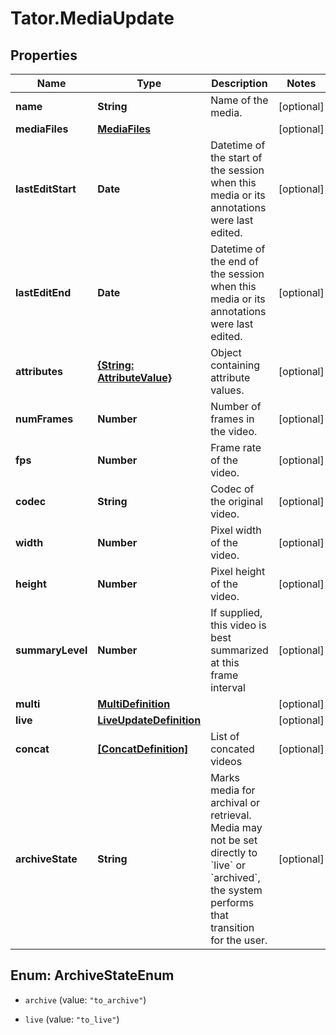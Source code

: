 # Tator.MediaUpdate

## Properties

Name | Type | Description | Notes
------------ | ------------- | ------------- | -------------
**name** | **String** | Name of the media. | [optional] 
**mediaFiles** | [**MediaFiles**](MediaFiles.md) |  | [optional] 
**lastEditStart** | **Date** | Datetime of the start of the session when this media or its annotations were last edited. | [optional] 
**lastEditEnd** | **Date** | Datetime of the end of the session when this media or its annotations were last edited. | [optional] 
**attributes** | [**{String: AttributeValue}**](AttributeValue.md) | Object containing attribute values. | [optional] 
**numFrames** | **Number** | Number of frames in the video. | [optional] 
**fps** | **Number** | Frame rate of the video. | [optional] 
**codec** | **String** | Codec of the original video. | [optional] 
**width** | **Number** | Pixel width of the video. | [optional] 
**height** | **Number** | Pixel height of the video. | [optional] 
**summaryLevel** | **Number** | If supplied, this video is best summarized at this frame interval | [optional] 
**multi** | [**MultiDefinition**](MultiDefinition.md) |  | [optional] 
**live** | [**LiveUpdateDefinition**](LiveUpdateDefinition.md) |  | [optional] 
**concat** | [**[ConcatDefinition]**](ConcatDefinition.md) | List of concated videos | [optional] 
**archiveState** | **String** | Marks media for archival or retrieval. Media may not be set directly to &#x60;live&#x60; or &#x60;archived&#x60;, the system performs that transition for the user. | [optional] 



## Enum: ArchiveStateEnum


* `archive` (value: `"to_archive"`)

* `live` (value: `"to_live"`)




